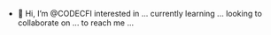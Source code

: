- 👋 Hi, I’m @CODECFI
 interested in ...
 currently learning ...
 looking to collaborate on ...
 to reach me ...

<!---
CODECFI/CODECFI is a ✨ special ✨ repository because its `README.md` (this file) appears on your GitHub profile.
You can click the Preview link to take a look at your changes.
--->
